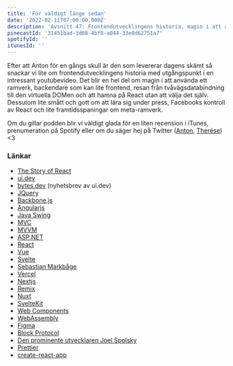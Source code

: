 ```yaml
---
title: 'För väldigt länge sedan'
date: '2022-02-11T07:00:00.000Z'
description: 'Avsnitt 47: Frontendutvecklingens historia, magin i att använda ett ramverk, framtidsspaningar om meta-ramverk och mycket annat.'
pinecastId: '31451bad-3d08-4bf8-a044-33e0d62751a7'
spotifyId: ''
itunesId: ''
---
```


Efter att Anton för en gångs skull är den som levererar dagens skämt så snackar vi lite om frontendutvecklingens historia med utgångspunkt i en intressant youtubevideo. Det blir en hel del om magin i att använda ett ramverk, backendare som kan lite frontend, resan från tvåvägsdatabindning till den virtuella DOMen och att hamna på React utan att välja det själv. Dessutom lite smått och gott om att lära sig under press, Facebooks kontroll av React och lite framtidsspaningar om meta-ramverk.

Om du gillar podden blir vi väldigt glada för en liten recension i iTunes, prenumeration på Spotify eller om du säger hej på Twitter ([Anton](https://twitter.com/Awnton), [Therése](https://twitter.com/tkomstadius)) <3

### Länkar

- [The Story of React](https://www.youtube.com/watch?v=Wm_xI7KntDs)
- [ui.dev](https://ui.dev)
- [bytes.dev](http://bytes.dev) (nyhetsbrev av ui.dev)
- [JQuery](https://jquery.com)
- [Backbone.js](https://backbonejs.org)
- [Angularjs](https://angularjs.org)
- [Java Swing](<https://en.wikipedia.org/wiki/Swing_(Java)>)
- [MVC](https://sv.wikipedia.org/wiki/Model-View-Controller)
- [MVVM](https://en.wikipedia.org/wiki/Model–view–viewmodel)
- [ASP.NET](https://dotnet.microsoft.com/en-us/apps/aspnet)
- [React](https://reactjs.org)
- [Vue](https://vuejs.org)
- [Svelte](https://svelte.dev)
- [Sebastian Markbåge](https://twitter.com/sebmarkbage)
- [Vercel](https://vercel.com)
- [Nextjs](https://nextjs.org)
- [Remix](https://remix.run)
- [Nuxt](https://nuxtjs.org)
- [SvelteKit](https://kit.svelte.dev)
- [Web Components](https://developer.mozilla.org/en-US/docs/Web/Web_Components)
- [WebAssembly](https://webassembly.org)
- [Figma](http://figma.com)
- [Block Protocol](https://blockprotocol.org)
- [Den prominente utvecklaren Joel Spolsky](https://www.joelonsoftware.com)
- [Prettier](https://prettier.io)
- [create-react-app](https://create-react-app.dev)
